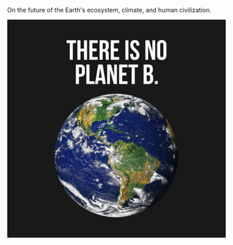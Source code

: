 On the future of the Earth's ecosystem, climate, and human civilization.

![planet b](/images/planetb.jpg)

